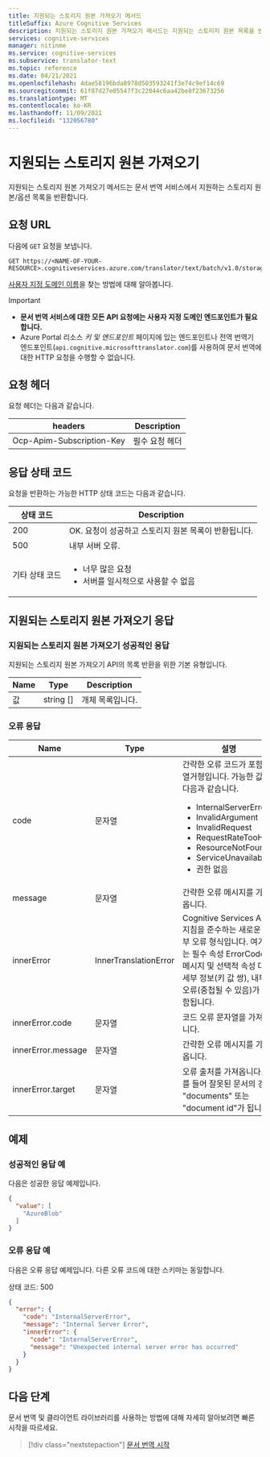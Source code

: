 ```yaml
---
title: 지원되는 스토리지 원본 가져오기 메서드
titleSuffix: Azure Cognitive Services
description: 지원되는 스토리지 원본 가져오기 메서드는 지원되는 스토리지 원본 목록을 반환합니다.
services: cognitive-services
manager: nitinme
ms.service: cognitive-services
ms.subservice: translator-text
ms.topic: reference
ms.date: 04/21/2021
ms.openlocfilehash: 4dae58196bda8978d503593241f3e74c9ef14c69
ms.sourcegitcommit: 61f87d27e05547f3c22044c6aa42be8f23673256
ms.translationtype: MT
ms.contentlocale: ko-KR
ms.lasthandoff: 11/09/2021
ms.locfileid: "132056780"
---
```

# <a name="get-supported-storage-sources"></a>지원되는 스토리지 원본 가져오기

지원되는 스토리지 원본 가져오기 메서드는 문서 번역 서비스에서 지원하는 스토리지 원본/옵션 목록을 반환합니다.

## <a name="request-url"></a>요청 URL

다음에 `GET` 요청을 보냅니다.
```HTTP
GET https://<NAME-OF-YOUR-RESOURCE>.cognitiveservices.azure.com/translator/text/batch/v1.0/storagesources
```

[사용자 지정 도메인 이름](../get-started-with-document-translation.md#find-your-custom-domain-name)을 찾는 방법에 대해 알아봅니다.

> [!IMPORTANT]
>
> * **문서 번역 서비스에 대한 모든 API 요청에는 사용자 지정 도메인 엔드포인트가 필요합니다.**
> * Azure Portal 리소스 _키 및 엔드포인트_ 페이지에 있는 엔드포인트나 전역 번역기 엔드포인트(`api.cognitive.microsofttranslator.com`)를 사용하여 문서 번역에 대한 HTTP 요청을 수행할 수 없습니다.

## <a name="request-headers"></a>요청 헤더

요청 헤더는 다음과 같습니다.

|headers|Description|
|--- |--- |
|Ocp-Apim-Subscription-Key|필수 요청 헤더|

## <a name="response-status-codes"></a>응답 상태 코드

요청을 반환하는 가능한 HTTP 상태 코드는 다음과 같습니다.

|상태 코드|Description|
|--- |--- |
|200|OK. 요청이 성공하고 스토리지 원본 목록이 반환됩니다.|
|500|내부 서버 오류.|
|기타 상태 코드|<ul><li>너무 많은 요청</li><li>서버를 일시적으로 사용할 수 없음</li></ul>|

## <a name="get-supported-storage-sources-response"></a>지원되는 스토리지 원본 가져오기 응답

### <a name="successful-get-supported-storage-sources-response"></a>지원되는 스토리지 원본 가져오기 성공적인 응답
지원되는 스토리지 원본 가져오기 API의 목록 반환을 위한 기본 유형입니다.

|Name|Type|Description|
|--- |--- |--- |
|값|string []|개체 목록입니다.|


### <a name="error-response"></a>오류 응답

|Name|Type|설명|
|--- |--- |--- |
|code|문자열|간략한 오류 코드가 포함된 열거형입니다. 가능한 값은 다음과 같습니다.<br/><ul><li>InternalServerError</li><li>InvalidArgument</li><li>InvalidRequest</li><li>RequestRateTooHigh</li><li>ResourceNotFound</li><li>ServiceUnavailable</li><li>권한 없음</li></ul>|
|message|문자열|간략한 오류 메시지를 가져옵니다.|
|innerError|InnerTranslationError|Cognitive Services API 지침을 준수하는 새로운 내부 오류 형식입니다. 여기에는 필수 속성 ErrorCode, 메시지 및 선택적 속성 대상, 세부 정보(키 값 쌍), 내부 오류(중첩될 수 있음)가 포함됩니다.|
|innerError.code|문자열|코드 오류 문자열을 가져옵니다.|
|innerError.message|문자열|간략한 오류 메시지를 가져옵니다.|
|innerError.target|문자열|오류 출처를 가져옵니다. 예를 들어 잘못된 문서의 경우 "documents" 또는 "document id"가 됩니다.|

## <a name="examples"></a>예제

### <a name="example-successful-response"></a>성공적인 응답 예

다음은 성공한 응답 예제입니다.

```JSON
{
  "value": [
    "AzureBlob"
  ]
}
```

### <a name="example-error-response"></a>오류 응답 예
다음은 오류 응답 예제입니다. 다른 오류 코드에 대한 스키마는 동일합니다.

상태 코드: 500

```JSON
{
  "error": {
    "code": "InternalServerError",
    "message": "Internal Server Error",
    "innerError": {
      "code": "InternalServerError",
      "message": "Unexpected internal server error has occurred"
    }
  }
}
```

## <a name="next-steps"></a>다음 단계

문서 번역 및 클라이언트 라이브러리를 사용하는 방법에 대해 자세히 알아보려면 빠른 시작을 따르세요.

> [!div class="nextstepaction"]
> [문서 번역 시작](../get-started-with-document-translation.md)
